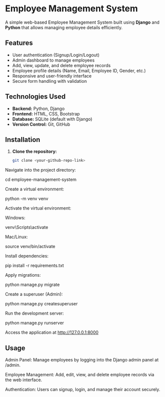 # Employee Management System

A simple web-based Employee Management System built using **Django** and **Python** that allows managing employee details efficiently.

## Features

- User authentication (Signup/Login/Logout)
- Admin dashboard to manage employees
- Add, view, update, and delete employee records
- Employee profile details (Name, Email, Employee ID, Gender, etc.)
- Responsive and user-friendly interface
- Secure form handling with validation

## Technologies Used

- **Backend:** Python, Django
- **Frontend:** HTML, CSS, Bootstrap
- **Database:** SQLite (default with Django)
- **Version Control:** Git, GitHub

## Installation

1. **Clone the repository:**
   ```bash
   git clone <your-github-repo-link>
Navigate into the project directory:

cd employee-management-system


Create a virtual environment:

python -m venv venv


Activate the virtual environment:

Windows:

venv\Scripts\activate


Mac/Linux:

source venv/bin/activate


Install dependencies:

pip install -r requirements.txt


Apply migrations:

python manage.py migrate


Create a superuser (Admin):

python manage.py createsuperuser


Run the development server:

python manage.py runserver


Access the application at http://127.0.0.1:8000

## Usage
Admin Panel: Manage employees by logging into the Django admin panel at /admin.

Employee Management: Add, edit, view, and delete employee records via the web interface.

Authentication: Users can signup, login, and manage their account securely.
